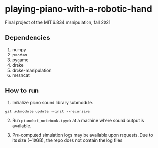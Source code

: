 # playing-piano-with-a-robotic-hand
Final project of the MIT 6.834 manipulation, fall 2021

## Dependencies

1. numpy
2. pandas
3. pygame
4. drake
5. drake-manipulation
6. meshcat

## How to run

1. Initialize piano sound library submodule.
```
git submodule update --init --recursive
```

2. Run  `pianobot_notebook.ipynb` at a machine where sound output is available.

3. Pre-computed simulation logs may be available upon requests. Due to its size (~10GB), the repo does not contain the log files.
